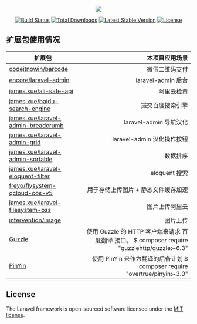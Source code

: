 <p align="center"><img src="https://laravel.com/assets/img/components/logo-laravel.svg"></p>

<p align="center">
<a href="https://travis-ci.org/laravel/framework"><img src="https://travis-ci.org/laravel/framework.svg" alt="Build Status"></a>
<a href="https://packagist.org/packages/laravel/framework"><img src="https://poser.pugx.org/laravel/framework/d/total.svg" alt="Total Downloads"></a>
<a href="https://packagist.org/packages/laravel/framework"><img src="https://poser.pugx.org/laravel/framework/v/stable.svg" alt="Latest Stable Version"></a>
<a href="https://packagist.org/packages/laravel/framework"><img src="https://poser.pugx.org/laravel/framework/license.svg" alt="License"></a>
</p>

## 扩展包使用情况
| 扩展包        |  本项目应用场景  |
| --------    | ----: |
| [codeitnowin/barcode](https://github.com/codeitnowin/barcode-generator)	|	微信二维码支付|
| [encore/laravel-admin](https://github.com/z-song/laravel-admin)	|	laravel-admin 后台 |
| [james.xue/ali-safe-api](https://github.com/xiaoxuan6/aliyun-safe)	|	阿里云检黄 |
| [james.xue/baidu-search-engine](https://github.com/xiaoxuan6/baidu-search-engine)	|	提交百度搜索引擎 |
| [james.xue/laravel-admin-breadcrumb](https://github.com/xiaoxuan6/laravel-admin-breadcrumb)	|	laravel-admin 导航汉化 |
| [james.xue/laravel-admin-grid](https://github.com/xiaoxuan6/laravel-admin-grid)	| laravel-admin 汉化操作按钮 |
| [james.xue/laravel-admin-sortable](https://github.com/xiaoxuan6/laravel-admin-sortable)	| 数据排序 |
| [james.xue/laravel-eloquent-filter](https://github.com/xiaoxuan6/laravel-eloquent-filter)	| eloquent 搜索 |
| [freyo/flysystem-qcloud-cos-v5](https://github.com/xiaoxuan6/laravel-filesystem-oss)	| 用于存储上传图片 + 静态文件缓存加速 |
| [james.xue/laravel-filesystem-oss](https://github.com/xiaoxuan6/laravel-filesystem-oss)	| 图片上传阿里云 |
| [intervention/image](https://github.com/xiaoxuan6/laravel-filesystem-oss)	|  图片上传 |
| [Guzzle](https://github.com/guzzle/guzzle)	| 使用 Guzzle 的 HTTP 客户端来请求 百度翻译 接口。 $ composer require "guzzlehttp/guzzle:~6.3" |
| [PinYin](https://github.com/overtrue/pinyin)	|  使用 PinYin 来作为翻译的后备计划 $ composer require "overtrue/pinyin:~3.0" |


## License

The Laravel framework is open-sourced software licensed under the [MIT license](https://opensource.org/licenses/MIT).
